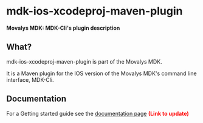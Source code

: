 # mdk-ios-xcodeproj-maven-plugin
**Movalys MDK: MDK-Cli's plugin description**

## What?

mdk-ios-xcodeproj-maven-plugin is part of the Movalys MDK.

It is a Maven plugin for the IOS version of the Movalys MDK's command line interface, MDK-Cli.

## Documentation

For a Getting started guide see the [documentation page] <b><font color='red' >(Link to update)</font></b>

[gittip-url]: https://gratipay.com/~WeAreFractal/
[gittip-image]: https://img.shields.io/gittip/WeAreFractal.svg

[downloads-image]: https://img.shields.io/npm/dm/mdk-cli.svg
[npm-url]: https://www.npmjs.com/package/mdk-cli
[npm-image]: https://img.shields.io/npm/v/mdk-cli.svg

[documentation page]:http://nansrvintc1.ntes.fr.sopra/mfdocs-5.1/
